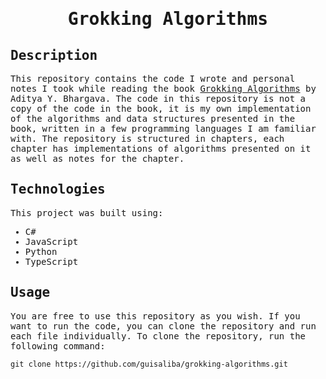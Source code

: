<samp>
  <h1 align="center">
    Grokking Algorithms
  </h1>

## Description

This repository contains the code I wrote and personal notes I took while reading the book [Grokking Algorithms](https://www.manning.com/books/grokking-algorithms) by Aditya Y. Bhargava. The code in this repository is not a copy of the code in the book, it is my own implementation of the algorithms and data structures presented in the book, written in a few programming languages  I am familiar with. The repository is structured in chapters, each chapter has implementations of algorithms presented on it as well as notes for the chapter. 

## Technologies

This project was built using:

- C#
- JavaScript
- Python
- TypeScript

## Usage

You are free to use this repository as you wish. If you want to run the code, you can clone the repository and run each file individually. To clone the repository, run the following command:

```
git clone https://github.com/guisaliba/grokking-algorithms.git
```

</samp>
